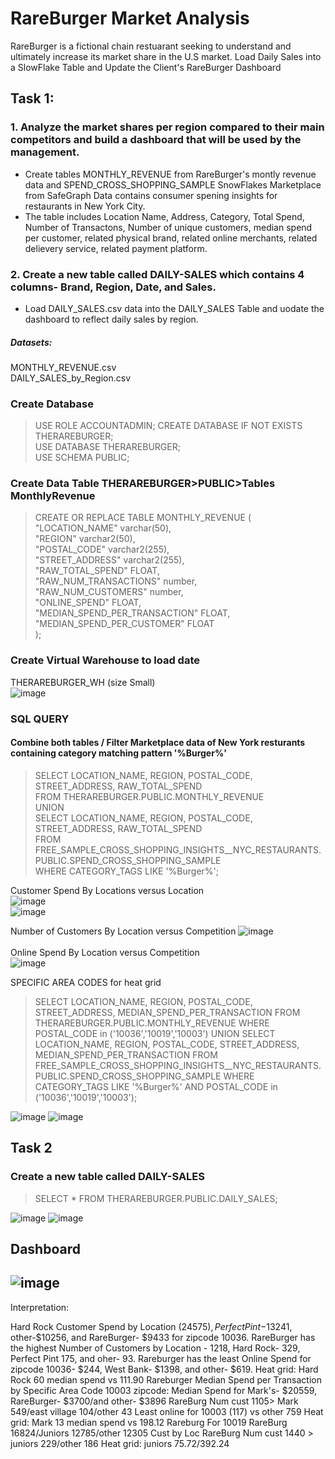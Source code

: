 
# RareBurger Market Analysis
RareBurger is a fictional chain restuarant seeking to understand and ultimately increase its market share in the U.S market. 
Load Daily Sales into a SlowFlake Table and Update the Client's RareBurger Dashboard

## Task 1:
### 1. Analyze the market shares per region compared to their main competitors and build a dashboard that will be used by the management.
*  Create tables MONTHLY_REVENUE from RareBurger's montly revenue data  and SPEND_CROSS_SHOPPING_SAMPLE SnowFlakes Marketplace from SafeGraph
Data contains consumer spening insights for restaurants in New York City.
* The table includes Location Name, Address, Category, Total Spend, Number of Transactons,
 Number of unique customers, median spend  per customer, related physical brand, related online merchants, related delievery service, related payment platform.
      
### 2. Create a new table called DAILY-SALES which contains 4 columns- Brand, Region, Date, and Sales.
* Load DAILY_SALES.csv data into the DAILY_SALES Table and uodate the dashboard to reflect daily sales by region.

##### Datasets:  
MONTHLY_REVENUE.csv  
DAILY_SALES_by_Region.csv

### Create Database
> USE ROLE ACCOUNTADMIN;
> CREATE DATABASE IF NOT EXISTS THERAREBURGER;  
> USE DATABASE THERAREBURGER;  
> USE SCHEMA PUBLIC;
>
### Create Data Table THERAREBURGER>PUBLIC>Tables  MonthlyRevenue
> CREATE OR REPLACE TABLE MONTHLY_REVENUE (  
> "LOCATION_NAME" varchar(50),  
>  "REGION" varchar2(50),  
> "POSTAL_CODE" varchar2(255),  
>  "STREET_ADDRESS" varchar2(255),  
>  "RAW_TOTAL_SPEND" FLOAT,  
>  "RAW_NUM_TRANSACTIONS" number,  
>  "RAW_NUM_CUSTOMERS" number,  
>  "ONLINE_SPEND" FLOAT,  
> "MEDIAN_SPEND_PER_TRANSACTION" FLOAT,  
> "MEDIAN_SPEND_PER_CUSTOMER" FLOAT  
>);  
### Create Virtual Warehouse to load date
THERAREBURGER_WH (size Small)  
![image](https://github.com/LaneanL/Visualizations-Using-Tableau-Poweer-BI-SnowFlake-Looker-Studio/assets/132226337/795bae20-2382-4181-aef4-2ebc9d3678a5)

### SQL QUERY
#### Combine both tables / Filter Marketplace data of New York resturants containing  category matching pattern '%Burger%'
> SELECT LOCATION_NAME, REGION, POSTAL_CODE, STREET_ADDRESS, RAW_TOTAL_SPEND  
> FROM THERAREBURGER.PUBLIC.MONTHLY_REVENUE   
> UNION   
> SELECT LOCATION_NAME, REGION, POSTAL_CODE, STREET_ADDRESS, RAW_TOTAL_SPEND  
> FROM FREE_SAMPLE_CROSS_SHOPPING_INSIGHTS__NYC_RESTAURANTS.PUBLIC.SPEND_CROSS_SHOPPING_SAMPLE  
> WHERE CATEGORY_TAGS LIKE '%Burger%';  

Customer Spend By Locations versus Location  
![image](https://github.com/LaneanL/Visualizations-Using-Tableau-Poweer-BI-SnowFlake-Looker-Studio/assets/132226337/67f7481d-7a78-4c48-87e9-9b66dadfc042) \
![image](https://github.com/LaneanL/Visualizations-Using-Tableau-Poweer-BI-SnowFlake-Looker-Studio/assets/132226337/3e393cd2-d191-46e7-9f4c-b174fe4bf6b2)

Number of Customers  By Location versus Competition
![image](https://github.com/LaneanL/Visualizations-Using-Tableau-Poweer-BI-SnowFlake-Looker-Studio/assets/132226337/06a2472d-a8cb-45a4-ae2f-72a18989f67a) \
\
Online Spend By Location  versus Competition\
![image](https://github.com/LaneanL/Visualizations-Using-Tableau-Poweer-BI-SnowFlake-Looker-Studio/assets/132226337/95943a50-6209-47b0-bd8a-d6c32d16b131)

SPECIFIC AREA CODES for heat grid
> SELECT LOCATION_NAME, REGION, POSTAL_CODE, STREET_ADDRESS, MEDIAN_SPEND_PER_TRANSACTION
> FROM THERAREBURGER.PUBLIC.MONTHLY_REVENUE
> WHERE POSTAL_CODE in ('10036','10019','10003')
> UNION 
> SELECT LOCATION_NAME, REGION, POSTAL_CODE, STREET_ADDRESS, MEDIAN_SPEND_PER_TRANSACTION
> FROM FREE_SAMPLE_CROSS_SHOPPING_INSIGHTS__NYC_RESTAURANTS.PUBLIC.SPEND_CROSS_SHOPPING_SAMPLE
> WHERE CATEGORY_TAGS LIKE '%Burger%' AND POSTAL_CODE in ('10036','10019','10003');

![image](https://github.com/LaneanL/Visualizations-Using-Tableau-Poweer-BI-SnowFlake-Looker-Studio/assets/132226337/ebef392b-1985-4e6a-a6e3-951468f8ca02)
![image](https://github.com/LaneanL/Visualizations-Using-Tableau-Poweer-BI-SnowFlake-Looker-Studio/assets/132226337/6246436d-66e2-464b-b4b4-cba4f512420b)

## Task 2
### Create a new table called DAILY-SALES 
> SELECT *
> FROM THERAREBURGER.PUBLIC.DAILY_SALES;
> 
![image](https://github.com/LaneanL/Visualizations-Using-Tableau-Poweer-BI-SnowFlake-Looker-Studio/assets/132226337/42ab2630-fce9-4d35-9288-01447fc4002d)
![image](https://github.com/LaneanL/Visualizations-Using-Tableau-Poweer-BI-SnowFlake-Looker-Studio/assets/132226337/15c420ef-e01b-4d32-8f14-041cfe5b325a)


## Dashboard

![image](https://github.com/LaneanL/Visualizations-Using-Tableau-Poweer-BI-SnowFlake-Looker-Studio/assets/132226337/a7b27b43-0aea-4945-9b89-b5b2ace68437)
--------------------------------------------------------------------------------------------------------------------------------------------------
Interpretation:

Hard Rock Customer Spend by Location ($24575), Perfect Pint-$13241, other-$10256, and RareBurger- $9433 for zipcode 10036.
RareBurger has the highest  Number of  Customers by Location - 1218,  Hard Rock- 329, Perfect Pint 175, and oher- 93.
Rareburger has the least Online Spend for zipcode 10036- $244,  West Bank- $1398, and other- $619.
Heat grid: Hard Rock 60 median spend vs 111.90 Rareburger
Median Spend per Transaction by Specific Area Code
10003 zipcode:
Median Spend for Mark's- $20559, RareBurger- $3700/and other- $3896
RareBurg Num cust 1105> Mark 549/east village 104/other 43
Least online for 10003 (117) vs other 759
Heat grid: Mark 13 median spend vs 198.12 Rareburg
For 10019
RareBurg 16824/Juniors 12785/other 12305 Cust by Loc
RareBurg Num cust 1440 > juniors 229/other 186
Heat grid: juniors 75.72/392.24
